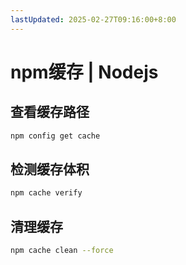 ```yaml
---
lastUpdated: 2025-02-27T09:16:00+8:00
---
```


# npm缓存 | Nodejs

## 查看缓存路径

```bash
npm config get cache
```

## 检测缓存体积

```bash
npm cache verify
```

## 清理缓存

```bash
npm cache clean --force
```
